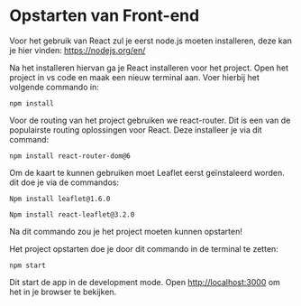 # Opstarten van Front-end

Voor het gebruik van React zul je eerst node.js moeten installeren, deze kan je hier vinden: https://nodejs.org/en/ 

Na het installeren hiervan ga je React installeren voor het project. Open het project in vs code en maak een nieuw terminal aan. Voer hierbij het volgende commando in: 

```console 
npm install
```

Voor de routing van het project gebruiken we react-router. Dit is een van de populairste routing oplossingen voor React. Deze installeer je via dit command: 

```console
npm install react-router-dom@6
```

Om de kaart te kunnen gebruiken moet Leaflet eerst geïnstaleerd worden. dit doe je via de commandos:

```console
Npm install leaflet@1.6.0 
```

```console
Npm install react-leaflet@3.2.0 
```

Na dit commando zou je het project moeten kunnen opstarten! 

Het project opstarten doe je door dit commando in de terminal te zetten: 

```console
npm start
```

Dit start de app in de development mode.
Open [http://localhost:3000](http://localhost:3000) om het in je browser te bekijken.
